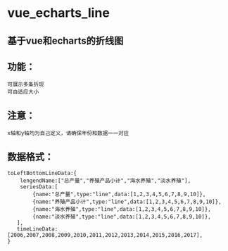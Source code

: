 # vue_echarts_line
## 基于vue和echarts的折线图
## 功能：
	可展示多条折现
	可自适应大小
## 注意：
	x轴和y轴均为自己定义，请确保年份和数据一一对应
## 数据格式：
```
toLeftBottomLineData:{
    lengendName:["总产量","养殖产品小计","海水养殖","淡水养殖"],
    seriesData:[
        {name:"总产量",type:"line",data:[1,2,3,4,5,6,7,8,9,10]},
        {name:"养殖产品小计",type:"line",data:[1,2,3,4,5,6,7,8,9,10]},
        {name:"海水养殖",type:"line",data:[1,2,3,4,5,6,7,8,9,10]},
        {name:"淡水养殖",type:"line",data:[1,2,3,4,5,6,7,8,9,10]},
   ],
   timeLineData:[2006,2007,2008,2009,2010,2011,2012,2013,2014,2015,2016,2017],
}
```
